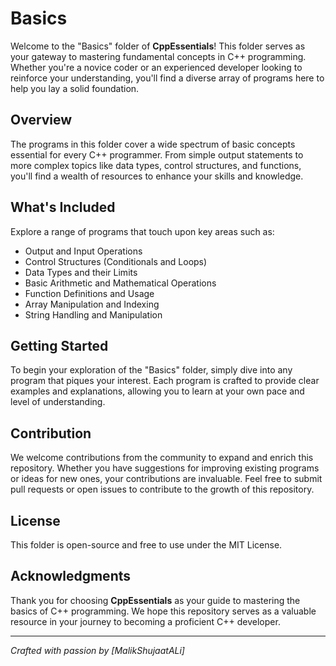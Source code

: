 # Basics

Welcome to the "Basics" folder of **CppEssentials**! This folder serves as your gateway to mastering fundamental concepts in C++ programming. Whether you're a novice coder or an experienced developer looking to reinforce your understanding, you'll find a diverse array of programs here to help you lay a solid foundation.

## Overview

The programs in this folder cover a wide spectrum of basic concepts essential for every C++ programmer. From simple output statements to more complex topics like data types, control structures, and functions, you'll find a wealth of resources to enhance your skills and knowledge.

## What's Included

Explore a range of programs that touch upon key areas such as:
- Output and Input Operations
- Control Structures (Conditionals and Loops)
- Data Types and their Limits
- Basic Arithmetic and Mathematical Operations
- Function Definitions and Usage
- Array Manipulation and Indexing
- String Handling and Manipulation

## Getting Started

To begin your exploration of the "Basics" folder, simply dive into any program that piques your interest. Each program is crafted to provide clear examples and explanations, allowing you to learn at your own pace and level of understanding.

## Contribution

We welcome contributions from the community to expand and enrich this repository. Whether you have suggestions for improving existing programs or ideas for new ones, your contributions are invaluable. Feel free to submit pull requests or open issues to contribute to the growth of this repository.

## License

This folder is open-source and free to use under the MIT License.

## Acknowledgments

Thank you for choosing **CppEssentials** as your guide to mastering the basics of C++ programming. We hope this repository serves as a valuable resource in your journey to becoming a proficient C++ developer.

---

*Crafted with passion by [MalikShujaatALi]*

